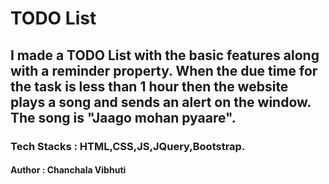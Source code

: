 # TODO List

## I made a TODO List with the basic features along with a reminder property. When the due time for the task is less than 1 hour then the website plays a song and sends an alert on the window. The song is "Jaago mohan pyaare".

### Tech Stacks : HTML,CSS,JS,JQuery,Bootstrap.

#### Author : Chanchala Vibhuti
